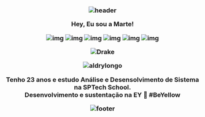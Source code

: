 <h3 align="center">
  
  ![header](https://user-images.githubusercontent.com/59575502/127335491-fdba1874-e943-4d3c-ab8c-678ffe22f8b8.png)
  
  Hey, Eu sou a Marte!
  
![img](https://custom-icon-badges.herokuapp.com/badge/Repo-blue.svg?logo=repo)
![img](https://custom-icon-badges.herokuapp.com/badge/Star-yellow.svg?logo=star)
![img](https://custom-icon-badges.herokuapp.com/badge/Issue-red.svg?logo=issue)
![img](https://custom-icon-badges.herokuapp.com/badge/Fork-orange.svg?logo=fork)
![img](https://custom-icon-badges.herokuapp.com/badge/Commit-green.svg?logo=commit)
![img](https://custom-icon-badges.herokuapp.com/badge/Pull%20Request-purple.svg?logo=pr)

  ![Drake](https://readme-typing-svg.herokuapp.com?color=FF0000&center=true&vCenter=true&height=30&lines=Bem+Vindo)
  <p align="center" height='140px' > <img src="https://komarev.com/ghpvc/?username=aldrylongo&label=visitors&color=31c442&style=plastic" alt="aldrylongo" /> </p>


 Tenho 23 anos e estudo Análise e Desensolvimento de Sistema na SPTech School.
<br> Desenvolvimento e sustentação na EY 💛 #BeYellow




![footer](https://user-images.githubusercontent.com/59575502/127335603-f2ca1bc8-1fdc-4bd6-8dd6-66358fb089a4.png)

